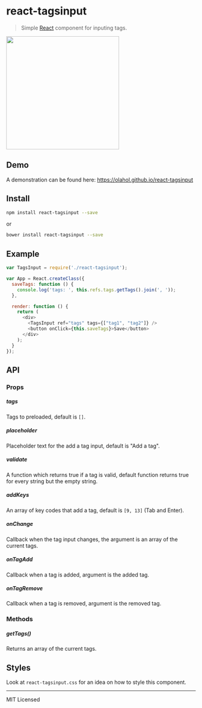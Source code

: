 # react-tagsinput

> Simple [React](http://facebook.github.io/react/index.html) component for inputing tags.

<img src="https://dl.dropboxusercontent.com/u/100463011/react-tagsinput-demo.gif" width="300">

## Demo

A demonstration can be found here: https://olahol.github.io/react-tagsinput

## Install

```bash
npm install react-tagsinput --save
```

or 

```bash
bower install react-tagsinput --save
```

## Example

```javascript
var TagsInput = require('./react-tagsinput');

var App = React.createClass({
  saveTags: function () {
    console.log('tags: ', this.refs.tags.getTags().join(', '));
  }, 

  render: function () {
    return (
      <div>
        <TagsInput ref="tags" tags={["tag1", "tag2"]} />
        <button onClick={this.saveTags}>Save</button>
      </div>
    );
  }
});
```

## API

### Props

##### tags

Tags to preloaded, default is `[]`.

##### placeholder

Placeholder text for the add a tag input, default is "Add a tag".

##### validate

A function which returns true if a tag is valid, default function returns
true for every string but the empty string.

##### addKeys

An array of key codes that add a tag, default is `[9, 13]` (Tab and Enter).

##### onChange

Callback when the tag input changes, the argument is an array of the current tags.

##### onTagAdd

Callback when a tag is added, argument is the added tag.

##### onTagRemove

Callback when a tag is removed, argument is the removed tag.

### Methods

##### getTags()

Returns an array of the current tags.

## Styles

Look at `react-tagsinput.css` for an idea on how to style this component.

---

MIT Licensed


